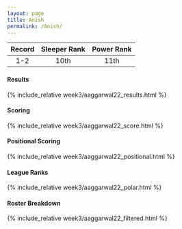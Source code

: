 ```yaml
---
layout: page
title: Anish
permalink: /Anish/
---
```


Record | Sleeper Rank | Power Rank               
:--: | :--: | :--:
1-2 | 10th | 11th   

#### Results
{% include_relative week3/aaggarwal22_results.html %}

#### Scoring
{% include_relative week3/aaggarwal22_score.html %}

#### Positional Scoring
{% include_relative week3/aaggarwal22_positional.html %}

#### League Ranks
{% include_relative week3/aaggarwal22_polar.html %}

#### Roster Breakdown
{% include_relative week3/aaggarwal22_filtered.html %}
